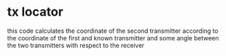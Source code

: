 # tx locator

this code calculates the coordinate of the second transmitter according to the coordinate of the first
and known transmitter and some angle between the two transmitters with respect to the receiver

